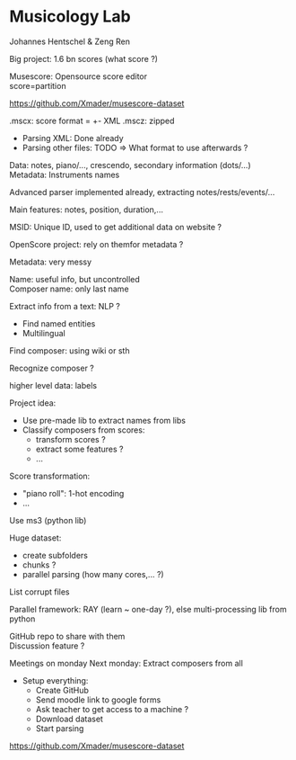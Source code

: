 # Musicology Lab
Johannes Hentschel & Zeng Ren

Big project: 1.6 bn scores (what score ?)

Musescore: Opensource score editor  
score=partition

https://github.com/Xmader/musescore-dataset

.mscx: score format  = +- XML
.mscz: zipped  

- Parsing XML: Done already
- Parsing other files: TODO => What format to use afterwards ?

Data: notes, piano/..., crescendo, secondary information (dots/...)  
Metadata: Instruments names 

Advanced parser implemented already, extracting notes/rests/events/...

Main features: notes, position, duration,...

MSID: Unique ID, used to get additional data on website ?

OpenScore project: rely on themfor metadata ?

Metadata: very messy

Name: useful info, but uncontrolled  
Composer name: only last name


Extract info from a text: NLP ?
- Find named entities
- Multilingual

Find composer: using wiki or sth

Recognize composer ?

higher level data: labels


Project idea:
- Use pre-made lib to extract names from libs
- Classify composers from scores: 
  - transform scores ?
  - extract some features ?
  - ...




Score transformation:
- "piano roll": 1-hot encoding
- ...

Use ms3 (python lib)

Huge dataset:
- create subfolders
- chunks ?
- parallel parsing (how many cores,... ?)

List corrupt files

Parallel framework: RAY (learn ~ one-day ?), else multi-processing lib from python

GitHub repo to share with them  
Discussion feature ?

Meetings on monday
Next monday: Extract composers from all 
- Setup everything:
  - Create GitHub
  - Send moodle link to google forms
  - Ask teacher to get access to a machine ?
  - Download dataset
  - Start parsing

https://github.com/Xmader/musescore-dataset